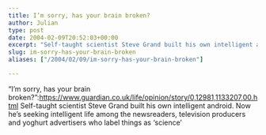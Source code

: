 ```yaml
---
title: I’m sorry, has your brain broken?
author: Julian
type: post
date: 2004-02-09T20:52:03+00:00
excerpt: "Self-taught scientist Steve Grand built his own intelligent android. Now he's seeking intelligent life among the newsreaders, television producers and yoghurt advertisers who label things as 'science'"
slug: im-sorry-has-your-brain-broken 
aliases: ["/2004/02/09/im-sorry-has-your-brain-broken"]

---
```

&#8220;I&#8217;m sorry, has your brain broken?&#8221;:https://www.guardian.co.uk/life/opinion/story/0,12981,1133207,00.html Self-taught scientist Steve Grand built his own intelligent android. Now he&#8217;s seeking intelligent life among the newsreaders, television producers and yoghurt advertisers who label things as &#8216;science&#8217;